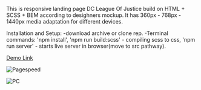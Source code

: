 This is responsive landing page DC League Of Justice build on HTML + SCSS + BEM according to desighners mockup. It has 360px - 768px - 1440px media adaptation for different devices.

Installation and Setup:
-download archive or clone rep. 
-Terminal commands: 'npm install', 'npm run build:scss' - compiling scss to css, 'npm run server' - starts live server in browser(move to src pathway).

[Demo Link](https://panyaprimal.github.io/tv_show_landing_page/src/)

![Pagespeed](https://github.com/PanyaPrimal/tv_show_landing_page/assets/58422219/58adf924-5b29-4d3e-8a11-64e4106a79fa)

![PC](https://github.com/PanyaPrimal/tv_show_landing_page/assets/58422219/40eb64d9-0817-4e3e-b866-caa2ed5d20cd)

